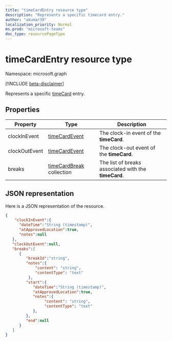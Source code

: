 ```yaml
---
title: "timeCardEntry resource type"
description: "Represents a specific timecard entry."
author: "akumar39"
localization_priority: Normal
ms.prod: "microsoft-teams"
doc_type: resourcePageType
---
```


# timeCardEntry resource type

Namespace: microsoft.graph

[!INCLUDE [beta-disclaimer](../../includes/beta-disclaimer.md)]

Represents a specific [timeCard](timecard.md) entry.

## Properties
|Property               |Type           |Description                                                                |
|-----------------------|---------------|---------------------------------------------------------------------------|
| clockInEvent       |[timeCardEvent](timecardevent.md)    | The clock-in event of the **timeCard**.|
| clockOutEvent			        |[timeCardEvent](timecardevent.md)  |The clock-out event of the **timeCard**. |
| breaks 	|[timeCardBreak](timecardbreak.md) collection    |The list of breaks associated with the **timeCard**.|


## JSON representation

Here is a JSON representation of the resource.

<!-- {
  "blockType": "resource",
  "keyProperty": "id",
  "@odata.type": "microsoft.graph.timeCardEntry"
}-->
```json
{
    "clockInEvent":{
      "dateTime":"String (timestamp)",
      "atApprovedLocation":true,
      "notes":null
   },
   "clockOutEvent":null,
   "breaks":[
      {
         "breakId":"string",
         "notes":{
             "content": "string",
             "contentType": "text"
          },
         "start":{
            "dateTime":"String (timestamp)",
            "atApprovedLocation":true,
            "notes":{
                 "content": "string",
                 "contentType": "text"
            },
         },
         "end":null
      }
   ]
}
```


<!-- uuid: 8fcb5dbc-d5aa-4681-8e31-b001d5168d79
2015-10-25 14:57:30 UTC -->
<!--
{
  "type": "#page.annotation",
  "description": "timecardentry resource",
  "keywords": "",
  "section": "documentation",
  "tocPath": "",
  "suppressions": []
}
-->
